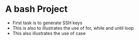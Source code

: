 # A bash Project

- First task is to generate SSH keys
- This is also to illustrates the use of for, while and until loop
- This also illustrates the use of case
